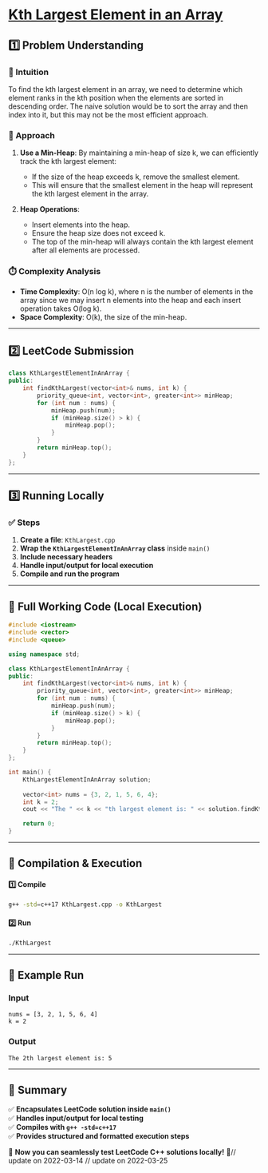 # **[Kth Largest Element in an Array](https://leetcode.com/problems/kth-largest-element-in-an-array/description/)**  

## **1️⃣ Problem Understanding**  
### **📌 Intuition**  
To find the kth largest element in an array, we need to determine which element ranks in the kth position when the elements are sorted in descending order. The naive solution would be to sort the array and then index into it, but this may not be the most efficient approach. 

### **🚀 Approach**  
1. **Use a Min-Heap**: By maintaining a min-heap of size k, we can efficiently track the kth largest element:
   - If the size of the heap exceeds k, remove the smallest element.
   - This will ensure that the smallest element in the heap will represent the kth largest element in the array.
   
2. **Heap Operations**: 
   - Insert elements into the heap.
   - Ensure the heap size does not exceed k.
   - The top of the min-heap will always contain the kth largest element after all elements are processed.

### **⏱️ Complexity Analysis**  
- **Time Complexity**: O(n log k), where n is the number of elements in the array since we may insert n elements into the heap and each insert operation takes O(log k).  
- **Space Complexity**: O(k), the size of the min-heap.

---  

## **2️⃣ LeetCode Submission**  
```cpp
class KthLargestElementInAnArray {
public:
    int findKthLargest(vector<int>& nums, int k) {
        priority_queue<int, vector<int>, greater<int>> minHeap;
        for (int num : nums) {
            minHeap.push(num);
            if (minHeap.size() > k) {
                minHeap.pop();
            }
        }
        return minHeap.top();
    }
};
```  

---  

## **3️⃣ Running Locally**  
### **✅ Steps**  
1. **Create a file**: `KthLargest.cpp`  
2. **Wrap the `KthLargestElementInAnArray` class** inside `main()`  
3. **Include necessary headers**  
4. **Handle input/output for local execution**  
5. **Compile and run the program**  

---  

## **📝 Full Working Code (Local Execution)**  
```cpp
#include <iostream>
#include <vector>
#include <queue>

using namespace std;

class KthLargestElementInAnArray {
public:
    int findKthLargest(vector<int>& nums, int k) {
        priority_queue<int, vector<int>, greater<int>> minHeap;
        for (int num : nums) {
            minHeap.push(num);
            if (minHeap.size() > k) {
                minHeap.pop();
            }
        }
        return minHeap.top();
    }
};

int main() {
    KthLargestElementInAnArray solution;
    
    vector<int> nums = {3, 2, 1, 5, 6, 4};
    int k = 2;
    cout << "The " << k << "th largest element is: " << solution.findKthLargest(nums, k) << endl;

    return 0;
}
```  

---  

## **🔧 Compilation & Execution**  
#### **1️⃣ Compile**  
```bash
g++ -std=c++17 KthLargest.cpp -o KthLargest
```  

#### **2️⃣ Run**  
```bash
./KthLargest
```  

---  

## **🎯 Example Run**  
### **Input**  
```
nums = [3, 2, 1, 5, 6, 4]
k = 2
```  
### **Output**  
```
The 2th largest element is: 5
```  

---  

## **📌 Summary**  
✅ **Encapsulates LeetCode solution inside `main()`**  
✅ **Handles input/output for local testing**  
✅ **Compiles with `g++ -std=c++17`**  
✅ **Provides structured and formatted execution steps**  

🚀 **Now you can seamlessly test LeetCode C++ solutions locally!** 🚀// update on 2022-03-14
// update on 2022-03-25

